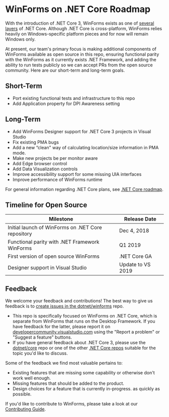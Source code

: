 # WinForms on .NET Core Roadmap

With the introduction of .NET Core 3, WinForms exists as one of [several
layers](https://github.com/dotnet/core/blob/master/Documentation/core-repos.md)
of .NET Core.  Although .NET Core is cross-platform, WinForms relies heavily on
Windows-specific platform pieces and for now will remain Windows only.

At present, our team's primary focus is making additional components of WinForms
available as open source in this repo, ensuring functional parity with the WinForms as it currently exists .NET Framework, and adding the ability to run tests
publicly so we can accept PRs from the open source community. Here are our
short-term and long-term goals.

## Short-Term

* Port existing functional tests and infrastructure to this repo
* Add Application property for DPI Awareness setting

## Long-Term

* Add WinForms Designer support for .NET Core 3 projects in Visual Studio
* Fix existing PMA bugs
* Add a new “clean" way of calculating location/size information in PMA mode.
* Make new projects be per monitor aware
* Add Edge browser control
* Add Data Visualization controls
* Improve accessibility support for some missing UIA interfaces
* Improve performance of WinForms runtime

For general information regarding .NET Core plans, see [.NET Core
roadmap](https://github.com/dotnet/core/blob/master/roadmap.md).  

## Timeline for Open Source

| Milestone | Release Date |
|---|---|
|Initial launch of WinForms on .NET Core repository |Dec 4, 2018|
|Functional parity with .NET Framework WinForms |Q1 2019|
|First version of open source WinForms|.NET Core GA|
|Designer support in Visual Studio|Update to VS 2019|

## Feedback

We welcome your feedback and contributions! The best way to give us feedback is
to [create issues in the
dotnet/winforms](https://github.com/dotnet/winforms/issues/) repo.

* This repo is specifically focused on WinForms on .NET Core, which is separate
  from WinForms that runs on the Desktop Framework.  If you have feedback for
  the latter, please report it on
  [developercommunity.visualstudio.com](https://developercommunity.visualstudio.com/)
  using the "Report a problem" or "Suggest a feature" buttons.
* If you have general feedback about .NET Core 3, please use the
  [dotnet/core](https://github.com/dotnet/core) repo or one of the other [.NET
  Core
  repos](https://github.com/dotnet/core/blob/master/Documentation/core-repos.md)
  suitable for the topic you'd like to discuss.

Some of the feedback we find most valuable pertains to:

* Existing features that are missing some capability or otherwise don't work
  well enough.
* Missing features that should be added to the product.
* Design choices for a feature that is currently in-progress.
  as quickly as possible.

If you'd like to contribute to WinForms, please take a look at our [Contributing
Guide](https://github.com/dotnet/winforms/blob/master/Documentation/contributing-guide.md).
